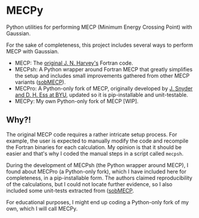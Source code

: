 # MECPy

Python utilities for performing MECP (Minimum Energy Crossing Point) with Gaussian.

For the sake of completeness, this project includes several ways to perform MECP with Gaussian.

- MECP: The [original J. N. Harvey's](https://link.springer.com/article/10.1007/s002140050309) Fortran code.
- MECPsh: A Python wrapper around Fortran MECP that greatly simplifies the setup and includes small improvements gathered from other MECP variants ([sobMECP](http://sobereva.com/286)).
- MECPro: A Python-only fork of MECP, originally developed by [J. Snyder and D. H. Ess at BYU](http://jur.byu.edu/?p=22227), updated so it is pip-installable and unit-testable.
- MECPy: My own Python-only fork of MECP [WIP].

## Why?!

The original MECP code requires a rather intricate setup process. For example, the user is expected to manually modify the code and recompile the Fortran binaries for each calculation. My opinion is that it should be easier and that's why I coded the manual steps in a script called `mecpsh`.

During the development of MECPsh (the Python wrapper around MECP), I found about MECPro (a Python-only fork), which I have included here for completeness, in a pip-installable form. The authors claimed reproducibility of the calculations, but I could not locate further evidence, so I also included some unit-tests extracted from ([sobMECP](http://sobereva.com/286).

For educational purposes, I might end up coding a Python-only fork of my own, which I will call MECPy.